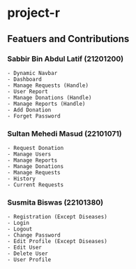# project-r

## Featuers and Contributions

### Sabbir Bin Abdul Latif (21201200)

    - Dynamic Navbar
    - Dashboard
    - Manage Requests (Handle)
    - User Report
    - Manage Donations (Handle)
    - Manage Reports (Handle)
    - Add Donation
    - Forget Password

### Sultan Mehedi Masud (22101071)

    - Request Donation
    - Manage Users
    - Manage Reports
    - Manage Donations
    - Manage Requests
    - History
    - Current Requests

### Susmita Biswas (22101380)

    - Registration (Except Diseases)
    - Login
    - Logout
    - Change Password
    - Edit Profile (Except Diseases)
    - Edit User
    - Delete User
    - User Profile
